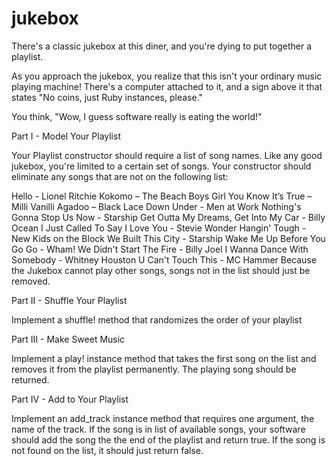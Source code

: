 # jukebox

There's a classic jukebox at this diner, and you're dying to put together a playlist.

As you approach the jukebox, you realize that this isn't your ordinary music playing machine! There's a computer attached to it, and a sign above it that states "No coins, just Ruby instances, please."

You think, "Wow, I guess software really is eating the world!"

Part I - Model Your Playlist

Your Playlist constructor should require a list of song names. Like any good jukebox, you're limited to a certain set of songs. Your constructor should eliminate any songs that are not on the following list:

Hello - Lionel Ritchie
Kokomo – The Beach Boys
Girl You Know It’s True – Milli Vanilli
Agadoo – Black Lace
Down Under - Men at Work
Nothing's Gonna Stop Us Now - Starship
Get Outta My Dreams, Get Into My Car - Billy Ocean
I Just Called To Say I Love You - Stevie Wonder
Hangin' Tough - New Kids on the Block
We Built This City - Starship
Wake Me Up Before You Go Go - Wham!
We Didn't Start The Fire - Billy Joel
I Wanna Dance With Somebody - Whitney Houston
U Can't Touch This - MC Hammer
Because the Jukebox cannot play other songs, songs not in the list should just be removed.

Part II - Shuffle Your Playlist

Implement a shuffle! method that randomizes the order of your playlist

Part III - Make Sweet Music

Implement a play! instance method that takes the first song on the list and removes it from the playlist permanently. The playing song should be returned.

Part IV - Add to Your Playlist

Implement an add_track instance method that requires one argument, the name of the track. If the song is in list of available songs, your software should add the song the the end of the playlist and return true. If the song is not found on the list, it should just return false.

